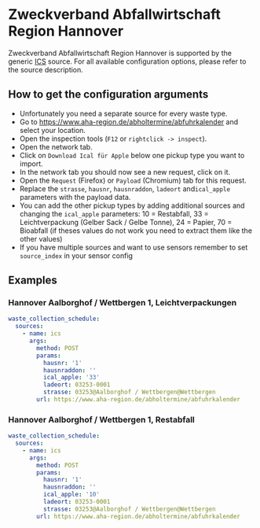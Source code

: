 # Zweckverband Abfallwirtschaft Region Hannover

Zweckverband Abfallwirtschaft Region Hannover is supported by the generic [ICS](/doc/source/ics.md) source. For all available configuration options, please refer to the source description.


## How to get the configuration arguments

- Unfortunately you need a separate source for every waste type.
- Go to <https://www.aha-region.de/abholtermine/abfuhrkalender> and select your location.
- Open the inspection tools (`F12` or `rightclick -> inspect`).
- Open the network tab.
- Click on `Download Ical für Apple` below one pickup type you want to import.
- In the network tab you should now see a new request, click on it.
- Open the `Request` (Firefox) or `Payload` (Chromium) tab for this request.
- Replace the `strasse`, `hausnr`, `hausnraddon`, `ladeort` and`ical_apple` parameters with the payload data.
- You can add the other pickup types by adding additional sources and changing the `ical_apple` parameters: 10 = Restabfall, 33 = Leichtverpackung (Gelber Sack / Gelbe Tonne), 24 = Papier, 70 = Bioabfall (if theses values do not work you need to extract them like the other values)
- If you have multiple sources and want to use sensors remember to set `source_index` in your sensor config

## Examples

### Hannover Aalborghof / Wettbergen 1, Leichtverpackungen

```yaml
waste_collection_schedule:
  sources:
    - name: ics
      args:
        method: POST
        params:
          hausnr: '1'
          hausnraddon: ''
          ical_apple: '33'
          ladeort: 03253-0001
          strasse: 03253@Aalborghof / Wettbergen@Wettbergen
        url: https://www.aha-region.de/abholtermine/abfuhrkalender
```
### Hannover Aalborghof / Wettbergen 1, Restabfall

```yaml
waste_collection_schedule:
  sources:
    - name: ics
      args:
        method: POST
        params:
          hausnr: '1'
          hausnraddon: ''
          ical_apple: '10'
          ladeort: 03253-0001
          strasse: 03253@Aalborghof / Wettbergen@Wettbergen
        url: https://www.aha-region.de/abholtermine/abfuhrkalender
```
